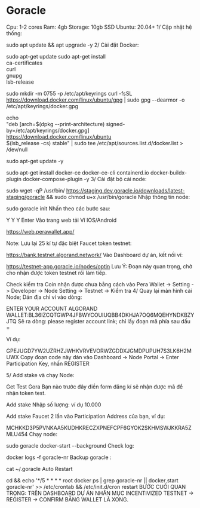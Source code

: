 # Goracle
Cpu: 1-2 cores Ram: 4gb Storage: 10gb SSD Ubuntu: 20.04+
1/ Cập nhật hệ thống:

sudo apt update && apt upgrade -y
2/ Cài đặt Docker:

sudo apt-get update
sudo apt-get install \
ca-certificates \
curl \
gnupg \
lsb-release

sudo mkdir -m 0755 -p /etc/apt/keyrings
curl -fsSL https://download.docker.com/linux/ubuntu/gpg | sudo gpg --dearmor -o /etc/apt/keyrings/docker.gpg

echo \
"deb [arch=$(dpkg --print-architecture) signed-by=/etc/apt/keyrings/docker.gpg] https://download.docker.com/linux/ubuntu \
$(lsb_release -cs) stable" | sudo tee /etc/apt/sources.list.d/docker.list > /dev/null

sudo apt-get update -y

sudo apt-get install docker-ce docker-ce-cli containerd.io docker-buildx-plugin docker-compose-plugin -y
3/ Cài đặt bộ cài node:

sudo wget -qP /usr/bin/ https://staging.dev.goracle.io/downloads/latest-staging/goracle && sudo chmod u+x /usr/bin/goracle
Nhập thông tin node:

sudo goracle init
Nhấn theo các bước sau:

Y
Y
Y
Enter
Vào trang web tải Ví IOS/Android

https://web.perawallet.app/

Note: Lưu lại 25 kí tự đặc biệt
Faucet token testnet:

https://bank.testnet.algorand.network/
Vào Dashboard dự án, kết nối ví:

https://testnet-app.goracle.io/nodes/optin
Lưu Ý: Đoạn này quan trọng, chờ cho nhận được token testnet rồi làm tiếp.

Check kiểm tra Coin nhận được chưa bằng cách vào Pera Wallet -> Setting -> Developer -> Node Setting -> Testnet -> Kiểm tra 
4/ Quay lại màn hình cài Node; Dán địa chỉ ví vào dòng:

ENTER YOUR ACCOUNT ALGORAND WALLET:BL36IZCQTGWP4JFBWYCOUIUQBB4DKHJA7OQ6MQEHYNDKBZYJTQ
Sẽ ra dòng: please register account link; chỉ lấy đoạn mã phía sau dấu =

Ví dụ:

GPEJUGD7YW2UZRHZJWHKVRVEVORWZGDDXJGMDPUPUH7S3LK6H2MUWX
Copy đoạn code này dán vào Dashboard -> Node Portal -> Enter Participation Key, nhấn REGISTER

5/ Add stake và chạy Node:

Get Test Gora
Bạn nào trước đây điền form đăng kí sẽ nhận được mã để nhận token test.

Add stake
Nhập số lượng: ví dụ 10.000

Add stake
Faucet 2 lần vào Participation Address của bạn, ví dụ:

MCHKKD3P5PVNKAA5KUDHKRECZXPNEFCPF6GYOK2SKHMSWJKKRA5ZMLU454
Chạy node:

sudo goracle docker-start --background
Check log:

docker logs -f goracle-nr
Backup goracle :

cat  ~/.goracle
Auto Restart

cd && echo '*/5 * * * * root docker ps | grep goracle-nr || docker start goracle-nr' >> /etc/crontab && /etc/init.d/cron restart
BƯỚC CUỐI QUAN TRỌNG: TRÊN DASHBOARD DỰ ÁN NHÂN MỤC INCENTIVIZED TESTNET -> REGISTER -> CONFIRM BẰNG WALLET LÀ XONG.
